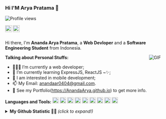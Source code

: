 ### Hi I'M Arya Pratama 👋

![Profile views](https://gpvc.arturio.dev/AnandaArya)

<a href="https://www.instagram.com/arya_pratam/">
  <img align="left" alt="Arya_pratama Instagram" width="22px" src="https://cdn.jsdelivr.net/npm/simple-icons@v3/icons/instagram.svg" />
</a>
<a href="https://web.facebook.com/ananda.pratamaarridho">
  <img align="left" Arya_pratama Facebook" width="22px" src="https://cdn.jsdelivr.net/npm/simple-icons@v3/icons/facebook.svg" />
</a>


<br />
<br />

Hi there, I'm **Ananda Arya Pratama**, a **Web Devloper** and a **Software Engineering Student** from Indonesia.

  <img align="right" alt="GIF" src="https://31.media.tumblr.com/4f50a97b432a33b6cc440b2576edd53e/tumblr_mjrzzbMjO11qzfv3oo1_500.gif" />

**Talking about Personal Stuffs:**

- 👨🏽‍💻 I’m currently a web developer;
- 🌱 I’m currently learning ExpressJS, ReactJS ~✨; 
- 🤔 I am interested in mobile development;
- 📫 My Email: anandaar0404@gmail.com.
- 📝 See my Portfolio(https://AnandaArya.github.io) to get more info.


**Languages and Tools:** 
<code><img height="20" src="https://raw.githubusercontent.com/github/explore/80688e429a7d4ef2fca1e82350fe8e3517d3494d/topics/html/html.png"></code>
<code><img height="20" src="https://raw.githubusercontent.com/github/explore/80688e429a7d4ef2fca1e82350fe8e3517d3494d/topics/css/css.png"></code>
<code><img height="20" src="https://raw.githubusercontent.com/github/explore/80688e429a7d4ef2fca1e82350fe8e3517d3494d/topics/bootstrap/bootstrap.png"></code>
<code><img height="20" src="https://raw.githubusercontent.com/github/explore/80688e429a7d4ef2fca1e82350fe8e3517d3494d/topics/php/php.png"></code>
<code><img height="20" src="https://raw.githubusercontent.com/github/explore/80688e429a7d4ef2fca1e82350fe8e3517d3494d/topics/laravel/laravel.png"></code>
<code><img height="20" src="https://cdn.jsdelivr.net/npm/simple-icons@3.5.0/icons/codeigniter.svg"></code>
<code><img height="20" src="https://raw.githubusercontent.com/github/explore/80688e429a7d4ef2fca1e82350fe8e3517d3494d/topics/javascript/javascript.png"></code>
<code><img height="20" src="https://raw.githubusercontent.com/github/explore/80688e429a7d4ef2fca1e82350fe8e3517d3494d/topics/mysql/mysql.png"></code>
<code><img height="20" src="https://raw.githubusercontent.com/github/explore/80688e429a7d4ef2fca1e82350fe8e3517d3494d/topics/git/git.png"></code>



<details>
<summary> <b> My Github Statistic 🐱‍🏍 </b> <i>(click to expand!)</i> </summary>
  <br />
  
 [![My github stats](https://github-readme-stats.vercel.app/api?username=AnandaArya)](https://github.com/AnandaArya)
 
  </details>

<!--
<h3> Check 🐱‍🏍, Most Popular Repositories: </h3>

<a href="https://github.com/AnandaArya/productly-landing-page">
  <img align="left" src="https://github-readme-stats.vercel.app/api/pin/?username=AnandaArya&repo=productly" />
</a>
</p>

-->






<!--
**AnandaArya/AnandaArya** is a ✨ _special_ ✨ repository because its `README.md` (this file) appears on your GitHub profile.

Here are some ideas to get you started:

- 🔭 I’m currently working on ...
- 🌱 I’m currently learning ...
- 👯 I’m looking to collaborate on ...
- 🤔 I’m looking for help with ...
- 💬 Ask me about ...
- 📫 How to reach me: ...
- 😄 Pronouns: ...
- ⚡ Fun fact: ...
-->
